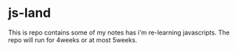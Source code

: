 # js-land 
This is repo contains some of my notes has i'm re-learning javascripts.
The repo will run for 4weeks or at most 5weeks.
